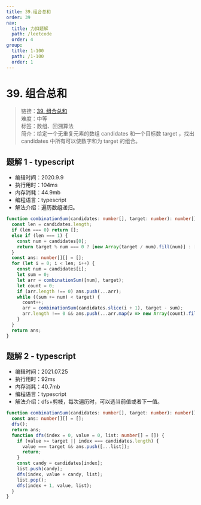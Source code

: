 ```yaml
---
title: 39.组合总和
order: 39
nav:
  title: 力扣题解
  path: /leetcode
  order: 4
group:
  title: 1-100
  path: /1-100
  order: 1
---
```


# 39. 组合总和

> 链接：[39. 组合总和](https://leetcode-cn.com/problems/combination-sum/)  
> 难度：中等  
> 标签：数组、回溯算法  
> 简介：给定一个无重复元素的数组 candidates 和一个目标数 target ，找出 candidates 中所有可以使数字和为 target 的组合。

## 题解 1 - typescript

- 编辑时间：2020.9.9
- 执行用时：104ms
- 内存消耗：44.9mb
- 编程语言：typescript
- 解法介绍：遍历数组递归。

```typescript
function combinationSum(candidates: number[], target: number): number[][] {
  const len = candidates.length;
  if (len === 0) return [];
  else if (len === 1) {
    const num = candidates[0];
    return target % num === 0 ? [new Array(target / num).fill(num)] : [];
  }
  const ans: number[][] = [];
  for (let i = 0; i < len; i++) {
    const num = candidates[i];
    let sum = 0;
    let arr = combinationSum([num], target);
    let count = 0;
    if (arr.length !== 0) ans.push(...arr);
    while ((sum += num) < target) {
      count++;
      arr = combinationSum(candidates.slice(i + 1), target - sum);
      arr.length !== 0 && ans.push(...arr.map(v => new Array(count).fill(num).concat(v)));
    }
  }
  return ans;
}
```

## 题解 2 - typescript

- 编辑时间：2021.07.25
- 执行用时：92ms
- 内存消耗：40.7mb
- 编程语言：typescript
- 解法介绍：dfs+剪枝，每次遍历时，可以选当前值或者下一值。

```typescript
function combinationSum(candidates: number[], target: number): number[][] {
  const ans: number[][] = [];
  dfs();
  return ans;
  function dfs(index = 0, value = 0, list: number[] = []) {
    if (value >= target || index === candidates.length) {
      value === target && ans.push([...list]);
      return;
    }
    const candy = candidates[index];
    list.push(candy);
    dfs(index, value + candy, list);
    list.pop();
    dfs(index + 1, value, list);
  }
}
```
